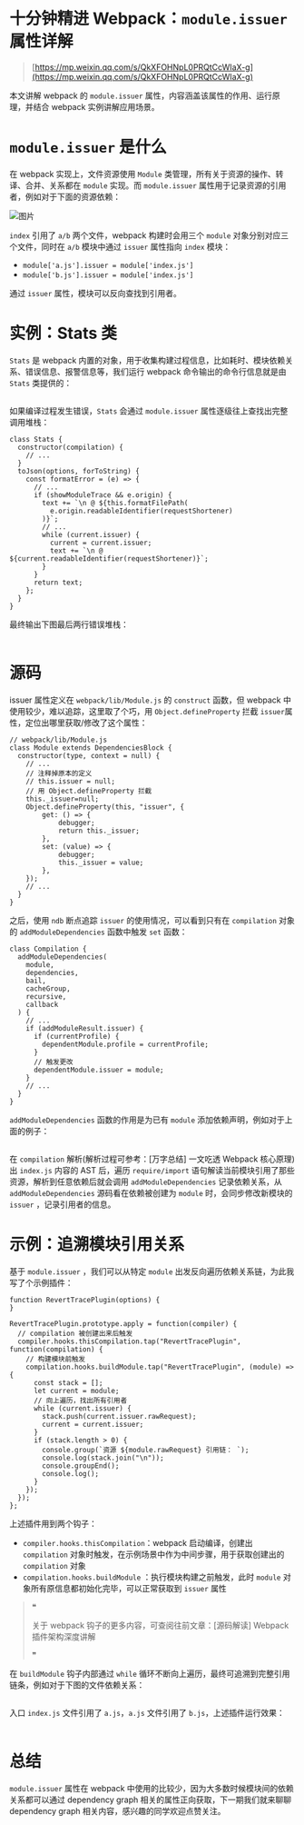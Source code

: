 # 十分钟精进 Webpack：`module.issuer` 属性详解

> [https://mp.weixin.qq.com/s/QkXFOHNpL0PRQtCcWIaX-g](https://mp.weixin.qq.com/s/QkXFOHNpL0PRQtCcWIaX-g)

本文讲解 webpack 的 `module.issuer` 属性，内容涵盖该属性的作用、运行原理，并结合 webpack 实例讲解应用场景。

# `module.issuer` 是什么

在 webpack 实现上，文件资源使用 `Module` 类管理，所有关于资源的操作、转译、合并、关系都在 `module` 实现。而 `module.issuer` 属性用于记录资源的引用者，例如对于下面的资源依赖：

![图片](https://mmbiz.qpic.cn/mmbiz_png/3xDuJ3eiciblmhRW1n9ZTjImPbJ2Ric2bAISpcS7ibG70aoRRicH6SJAmnh7ibDZgxqoEBhcjjD8lmhd4W3ajB7ClCWA/640?wx_fmt=png&tp=webp&wxfrom=5&wx_lazy=1&wx_co=1)

`index` 引用了 `a/b` 两个文件，webpack 构建时会用三个 `module` 对象分别对应三个文件，同时在 `a/b` 模块中通过 `issuer` 属性指向 `index` 模块：

- `module['a.js'].issuer = module['index.js']`
- `module['b.js'].issuer = module['index.js']`

通过 `issuer` 属性，模块可以反向查找到引用者。

# 实例：Stats 类

`Stats` 是 webpack 内置的对象，用于收集构建过程信息，比如耗时、模块依赖关系、错误信息、报警信息等，我们运行 webpack 命令输出的命令行信息就是由 `Stats` 类提供的：

![图片](data:image/gif;base64,iVBORw0KGgoAAAANSUhEUgAAAAEAAAABCAYAAAAfFcSJAAAADUlEQVQImWNgYGBgAAAABQABh6FO1AAAAABJRU5ErkJggg==)

如果编译过程发生错误，`Stats` 会通过 `module.issuer` 属性逐级往上查找出完整调用堆栈：

```
class Stats {
  constructor(compilation) {
    // ...
  }
  toJson(options, forToString) {
    const formatError = (e) => {
      // ...
      if (showModuleTrace && e.origin) {
        text += `\n @ ${this.formatFilePath(
          e.origin.readableIdentifier(requestShortener)
        )}`;
        // ...
        while (current.issuer) {
          current = current.issuer;
          text += `\n @ ${current.readableIdentifier(requestShortener)}`;
        }
      }
      return text;
    };
  }
}
```

最终输出下图最后两行错误堆栈：

![图片](data:image/gif;base64,iVBORw0KGgoAAAANSUhEUgAAAAEAAAABCAYAAAAfFcSJAAAADUlEQVQImWNgYGBgAAAABQABh6FO1AAAAABJRU5ErkJggg==)

# 源码

issuer 属性定义在 `webpack/lib/Module.js` 的 `construct` 函数，但 webpack 中使用较少，难以追踪，这里取了个巧，用 `Object.defineProperty` 拦截 `issuer`属性，定位出哪里获取/修改了这个属性：

```
// webpack/lib/Module.js
class Module extends DependenciesBlock {
  constructor(type, context = null) {
    // ...
    // 注释掉原本的定义
    // this.issuer = null;
    // 用 Object.defineProperty 拦截
    this._issuer=null;
    Object.defineProperty(this, "issuer", {
        get: () => {
            debugger;
            return this._issuer;
        },
        set: (value) => {
            debugger;
            this._issuer = value;
        },
    });
    // ...
  }
}
```

之后，使用 `ndb` 断点追踪 `issuer` 的使用情况，可以看到只有在 `compilation` 对象的 `addModuleDependencies` 函数中触发 `set` 函数：

```
class Compilation {
  addModuleDependencies(
    module,
    dependencies,
    bail,
    cacheGroup,
    recursive,
    callback
  ) {
    // ...
    if (addModuleResult.issuer) {
      if (currentProfile) {
        dependentModule.profile = currentProfile;
      }
      // 触发更改
      dependentModule.issuer = module;
    }
    // ...
  }
}
```

`addModuleDependencies` 函数的作用是为已有 `module` 添加依赖声明，例如对于上面的例子：

![图片](data:image/gif;base64,iVBORw0KGgoAAAANSUhEUgAAAAEAAAABCAYAAAAfFcSJAAAADUlEQVQImWNgYGBgAAAABQABh6FO1AAAAABJRU5ErkJggg==)

在 `compilation` 解析(解析过程可参考：[万字总结] 一文吃透 Webpack 核心原理)出 `index.js` 内容的 AST 后，遍历 `require/import` 语句解读当前模块引用了那些资源，解析到任意依赖后就会调用 `addModuleDependencies` 记录依赖关系，从 `addModuleDependencies` 源码看在依赖被创建为 `module` 时，会同步修改新模块的 `issuer` ，记录引用者的信息。

# 示例：追溯模块引用关系

基于 `module.issuer` ，我们可以从特定 `module` 出发反向遍历依赖关系链，为此我写了个示例插件：

```
function RevertTracePlugin(options) {
}

RevertTracePlugin.prototype.apply = function(compiler) {
  // compilation 被创建出来后触发
  compiler.hooks.thisCompilation.tap("RevertTracePlugin", function(compilation) {
    // 构建模块前触发
    compilation.hooks.buildModule.tap("RevertTracePlugin", (module) => {
      const stack = [];
      let current = module;
      // 向上遍历，找出所有引用者
      while (current.issuer) {
        stack.push(current.issuer.rawRequest);
        current = current.issuer;
      }
      if (stack.length > 0) {
        console.group(`资源 ${module.rawRequest} 引用链： `);
        console.log(stack.join("\n"));
        console.groupEnd();
        console.log();
      }
    });
  });
};
```

上述插件用到两个钩子：

- `compiler.hooks.thisCompilation`：webpack 启动编译，创建出 `compilation` 对象时触发，在示例场景中作为中间步骤，用于获取创建出的 `compilation` 对象
- `compilation.hooks.buildModule` ：执行模块构建之前触发，此时 `module` 对象所有原信息都初始化完毕，可以正常获取到 `issuer` 属性

> ❝
>
> 关于 webpack 钩子的更多内容，可查阅往前文章：[源码解读] Webpack 插件架构深度讲解
>
> ❞

在 `buildModule` 钩子内部通过 `while` 循环不断向上遍历，最终可追溯到完整引用链条，例如对于下图的文件依赖关系：

![图片](data:image/gif;base64,iVBORw0KGgoAAAANSUhEUgAAAAEAAAABCAYAAAAfFcSJAAAADUlEQVQImWNgYGBgAAAABQABh6FO1AAAAABJRU5ErkJggg==)

入口 `index.js` 文件引用了 `a.js`，`a.js` 文件引用了 `b.js`，上述插件运行效果：

![图片](data:image/gif;base64,iVBORw0KGgoAAAANSUhEUgAAAAEAAAABCAYAAAAfFcSJAAAADUlEQVQImWNgYGBgAAAABQABh6FO1AAAAABJRU5ErkJggg==)

# 总结

`module.issuer` 属性在 webpack 中使用的比较少，因为大多数时候模块间的依赖关系都可以通过 dependency graph 相关的属性正向获取，下一期我们就来聊聊 dependency graph 相关内容，感兴趣的同学欢迎点赞关注。